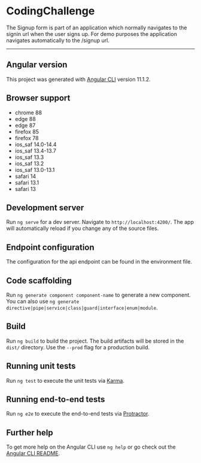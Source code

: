 # CodingChallenge

The Signup form is part of an application which normally navigates to the signin url when the user signs up. For demo purposes the application navigates automatically to the /signup url.

---

## Angular version

This project was generated with [Angular CLI](https://github.com/angular/angular-cli) version 11.1.2.

## Browser support

* chrome 88
* edge 88
* edge 87
* firefox 85
* firefox 78
* ios_saf 14.0-14.4
* ios_saf 13.4-13.7
* ios_saf 13.3
* ios_saf 13.2
* ios_saf 13.0-13.1
* safari 14
* safari 13.1
* safari 13

## Development server

Run `ng serve` for a dev server. Navigate to `http://localhost:4200/`. The app will automatically reload if you change any of the source files.

## Endpoint configuration

The configuration for the api endpoint can be found in the environment file.

## Code scaffolding

Run `ng generate component component-name` to generate a new component. You can also use `ng generate directive|pipe|service|class|guard|interface|enum|module`.

## Build

Run `ng build` to build the project. The build artifacts will be stored in the `dist/` directory. Use the `--prod` flag for a production build.

## Running unit tests

Run `ng test` to execute the unit tests via [Karma](https://karma-runner.github.io).

## Running end-to-end tests

Run `ng e2e` to execute the end-to-end tests via [Protractor](http://www.protractortest.org/).

## Further help

To get more help on the Angular CLI use `ng help` or go check out the [Angular CLI README](https://github.com/angular/angular-cli/blob/master/README.md).
